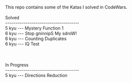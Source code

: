 This repo contains some of the Katas I solved in CodeWars. <br>
<br>
Solved <br>
------------------------------------- <br>
5 kyu --- Mystery Function 1 <br>
6 kyu --- Stop gninnipS My sdroW! <br>
6 kyu --- Counting Duplicates <br>
6 kyu --- IQ Test <br>
<br>
<br>
<br>
In Progress <br>
------------------------------------- <br>
5 kyu --- Directions Reduction <br>
